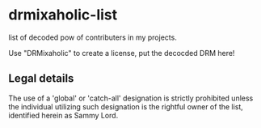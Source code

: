 # drmixaholic-list
list of decoded pow of contributers in my projects.

Use "DRMixaholic" to create a license, put the decocded DRM here!

## Legal details
The use of a 'global' or 'catch-all' designation is strictly prohibited unless the individual utilizing such designation is the rightful owner of the list, identified herein as Sammy Lord.
